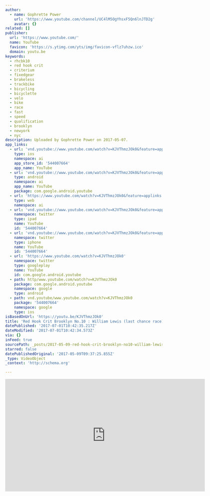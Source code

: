 ```yaml
---
author:
  - name: Gophrette Power
    url: 'https://www.youtube.com/channel/UC4lM5OgYhsxF5Qn6lnJTD2g'
    avatar: {}
related: []
publisher:
  url: 'https://www.youtube.com/'
  name: YouTube
  favicon: 'https://s.ytimg.com/yts/img/favicon-vflz7uhzw.ico'
  domain: youtu.be
keywords:
  - rhcbk10
  - red hook crit
  - criterium
  - fixedgear
  - brakeless
  - trackbike
  - bicycling
  - bicyclette
  - velo
  - bike
  - race
  - fast
  - speed
  - qualification
  - brooklyn
  - newyork
  - nyc
description: Uploaded by Gophrette Power on 2017-05-07.
app_links:
  - url: 'vnd.youtube://www.youtube.com/watch?v=KJVThmzJOk0&feature=applinks'
    type: ios
    namespace: ai
    app_store_id: '544007664'
    app_name: YouTube
  - url: 'vnd.youtube://www.youtube.com/watch?v=KJVThmzJOk0&feature=applinks'
    type: android
    namespace: ai
    app_name: YouTube
    package: com.google.android.youtube
  - url: 'https://www.youtube.com/watch?v=KJVThmzJOk0&feature=applinks'
    type: web
    namespace: ai
  - url: 'vnd.youtube://www.youtube.com/watch?v=KJVThmzJOk0&feature=applinks'
    namespace: twitter
    type: ipad
    name: YouTube
    id: '544007664'
  - url: 'vnd.youtube://www.youtube.com/watch?v=KJVThmzJOk0&feature=applinks'
    namespace: twitter
    type: iphone
    name: YouTube
    id: '544007664'
  - url: 'https://www.youtube.com/watch?v=KJVThmzJOk0'
    namespace: twitter
    type: googleplay
    name: YouTube
    id: com.google.android.youtube
  - path: http/www.youtube.com/watch?v=KJVThmzJOk0
    package: com.google.android.youtube
    namespace: google
    type: android
  - path: vnd.youtube/www.youtube.com/watch?v=KJVThmzJOk0
    package: '544007664'
    namespace: google
    type: ios
isBasedOnUrl: 'https://youtu.be/KJVThmzJOk0'
title: 'Red Hook Crit Brooklyn No.10 : William Lewis (last chance race)'
datePublished: '2017-07-01T10:42:35.217Z'
dateModified: '2017-07-01T10:42:34.573Z'
via: {}
inFeed: true
sourcePath: _posts/2017-05-09-red-hook-crit-brooklyn-no10-william-lewis-last-chance-ra.md
starred: false
datePublishedOriginal: '2017-05-09T09:37:25.855Z'
_type: VideoObject
_context: 'http://schema.org'

---
```

<iframe src="https://cdn.embedly.com/widgets/media.html?src=https%3A%2F%2Fwww.youtube.com%2Fembed%2FKJVThmzJOk0%3Ffeature%3Doembed&amp;url=http%3A%2F%2Fwww.youtube.com%2Fwatch%3Fv%3DKJVThmzJOk0&amp;image=https%3A%2F%2Fi.ytimg.com%2Fvi%2FKJVThmzJOk0%2Fhqdefault.jpg&amp;key=b7d04c9b404c499eba89ee7072e1c4f7&amp;type=text%2Fhtml&amp;schema=youtube" width="640" height="360" scrolling="no" frameborder="0" allowfullscreen="" style=""></iframe>